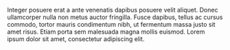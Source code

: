 Integer posuere erat a ante venenatis dapibus posuere velit aliquet. Donec ullamcorper nulla non metus auctor fringilla. Fusce dapibus, tellus ac cursus commodo, tortor mauris condimentum nibh, ut fermentum massa justo sit amet risus. Etiam porta sem malesuada magna mollis euismod. Lorem ipsum dolor sit amet, consectetur adipiscing elit.
